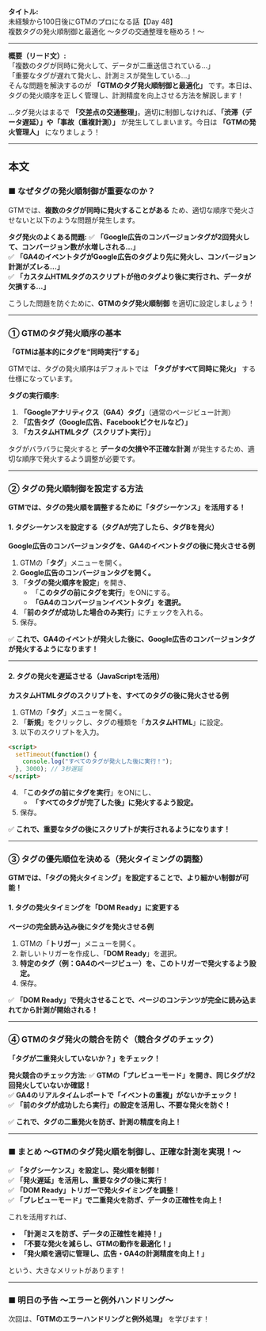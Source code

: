 **タイトル:**  
未経験から100日後にGTMのプロになる話【Day 48】  
複数タグの発火順制御と最適化 〜タグの交通整理を極めろ！〜

---

**概要（リード文）:**  
「複数のタグが同時に発火して、データが二重送信されている…」  
「重要なタグが遅れて発火し、計測ミスが発生している…」  
そんな問題を解決するのが **「GTMのタグ発火順制御と最適化」** です。本日は、タグの発火順序を正しく管理し、計測精度を向上させる方法を解説します！

…タグ発火はまるで **「交差点の交通整理」**。適切に制御しなければ、**「渋滞（データ遅延）」や「事故（重複計測）」** が発生してしまいます。今日は **「GTMの発火管理人」** になりましょう！

---

## **本文**

### ■ なぜタグの発火順制御が重要なのか？

GTMでは、**複数のタグが同時に発火することがある** ため、適切な順序で発火させないと以下のような問題が発生します。

 **タグ発火のよくある問題:**
✅ **「Google広告のコンバージョンタグが2回発火して、コンバージョン数が水増しされる…」**  
✅ **「GA4のイベントタグがGoogle広告のタグより先に発火し、コンバージョン計測がズレる…」**  
✅ **「カスタムHTMLタグのスクリプトが他のタグより後に実行され、データが欠損する…」**  

こうした問題を防ぐために、**GTMのタグ発火順制御** を適切に設定しましょう！

---

### **① GTMのタグ発火順序の基本**

 **「GTMは基本的にタグを“同時実行”する」**

GTMでは、タグの発火順序はデフォルトでは **「タグがすべて同時に発火」** する仕様になっています。

 **タグの実行順序:**
1. **「Googleアナリティクス（GA4）タグ」**（通常のページビュー計測）
2. **「広告タグ（Google広告、Facebookピクセルなど）」**
3. **「カスタムHTMLタグ（スクリプト実行）」**

タグがバラバラに発火すると **データの欠損や不正確な計測** が発生するため、適切な順序で発火するよう調整が必要です。

---

### **② タグの発火順制御を設定する方法**

 **GTMでは、タグの発火順を調整するために「タグシーケンス」を活用する！**

#### **1. タグシーケンスを設定する（タグAが完了したら、タグBを発火）**

 **Google広告のコンバージョンタグを、GA4のイベントタグの後に発火させる例**

1. GTMの「**タグ**」メニューを開く。
2. **Google広告のコンバージョンタグを開く。**
3. 「**タグの発火順序を設定**」を開き、
   - 「**このタグの前にタグを実行**」をONにする。
   - **「GA4のコンバージョンイベントタグ」を選択。**
4. 「**前のタグが成功した場合のみ実行**」にチェックを入れる。
5. 保存。

✅ **これで、GA4のイベントが発火した後に、Google広告のコンバージョンタグが発火するようになります！**

---

#### **2. タグの発火を遅延させる（JavaScriptを活用）**

 **カスタムHTMLタグのスクリプトを、すべてのタグの後に発火させる例**

1. GTMの「**タグ**」メニューを開く。
2. 「**新規**」をクリックし、タグの種類を「**カスタムHTML**」に設定。
3. 以下のスクリプトを入力。

```html
<script>
  setTimeout(function() {
    console.log("すべてのタグが発火した後に実行！");
  }, 3000); // 3秒遅延
</script>
```

4. 「**このタグの前にタグを実行**」をONにし、
   - **「すべてのタグが完了した後」に発火するよう設定。**
5. 保存。

✅ **これで、重要なタグの後にスクリプトが実行されるようになります！**

---

### **③ タグの優先順位を決める（発火タイミングの調整）**

 **GTMでは、「タグの発火タイミング」を設定することで、より細かい制御が可能！**

#### **1. タグの発火タイミングを「DOM Ready」に変更する**

 **ページの完全読み込み後にタグを発火させる例**

1. GTMの「**トリガー**」メニューを開く。
2. 新しいトリガーを作成し、「**DOM Ready**」を選択。
3. **特定のタグ（例：GA4のページビュー）を、このトリガーで発火するよう設定。**
4. 保存。

✅ **「DOM Ready」で発火させることで、ページのコンテンツが完全に読み込まれてから計測が開始される！**

---

### **④ GTMのタグ発火の競合を防ぐ（競合タグのチェック）**

 **「タグが二重発火していないか？」をチェック！**

 **発火競合のチェック方法:**
✅ **GTMの「プレビューモード」を開き、同じタグが2回発火していないか確認！**  
✅ **GA4のリアルタイムレポートで「イベントの重複」がないかチェック！**  
✅ **「前のタグが成功したら実行」の設定を活用し、不要な発火を防ぐ！**  

✅ **これで、タグの二重発火を防ぎ、計測の精度を向上！**

---

### **■ まとめ 〜GTMのタグ発火順を制御し、正確な計測を実現！〜**

✅ **「タグシーケンス」を設定し、発火順を制御！**  
✅ **「発火遅延」を活用し、重要なタグの後に実行！**  
✅ **「DOM Ready」トリガーで発火タイミングを調整！**  
✅ **「プレビューモード」で二重発火を防ぎ、データの正確性を向上！**  

これを活用すれば、
- **「計測ミスを防ぎ、データの正確性を維持！」**
- **「不要な発火を減らし、GTMの動作を最適化！」**
- **「発火順を適切に管理し、広告・GA4の計測精度を向上！」**

という、大きなメリットがあります！

---

### **■ 明日の予告 〜エラーと例外ハンドリング〜**

次回は、**「GTMのエラーハンドリングと例外処理」** を学びます！

